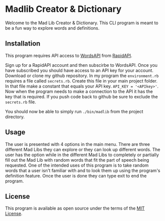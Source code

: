 # Madlib Creator & Dictionary

Welcome to the Mad Lib Creator & Dictionary.  This CLI program is meant to be a fun way to explore words and definitions.  

## Installation

This program requires API access to [WordsAPI](https://rapidapi.com/dpventures/api/WordsAPI) from [RapidAPI](https://rapidapi.com/marketplace).

Sign up for a RapidAPI account and then subscirbe to WordsAPI.  Once you have subscribed you should have access to an API key for your account.  Download or clone my github repository.  In my program the `environment.rb` requires a file called `secrets.rb`.  Create this file in your main project folder.  In that file make a constant that equals your API key. `API_KEY = '<APIkey>'`.  Now when the program needs to make a connection to the API it has the key that is required.  If you push code back to github be sure to exclude the `secrets.rb` file.

You should now be able to simply run `./bin/madlib` from the project directory.

## Usage

The user is presented with 4 options in the main menu.  There are three different Mad Libs they can explore or they can look up different words.  The user has the option while in the different Mad Libs to completely or partially fill out the Mad Lib with random words that fit the part of speech being requested.  One of the intended uses of this program is to take random words that a user isn't familiar with and to look them up using the program's definition feature.  Once the user is done they can type exit to end the program.

## License

This program is available as open source under the terms of the [MIT License](https://opensource.org/licenses/MIT).

